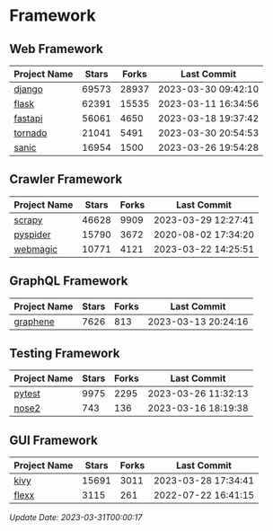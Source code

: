 # Framework

## Web Framework
| Project Name | Stars | Forks | Last Commit |
| ------------ | ----- | ----- | ----------- |
| [django](https://github.com/django/django) | 69573 | 28937 | 2023-03-30 09:42:10 |
| [flask](https://github.com/pallets/flask) | 62391 | 15535 | 2023-03-11 16:34:56 |
| [fastapi](https://github.com/tiangolo/fastapi) | 56061 | 4650 | 2023-03-18 19:37:42 |
| [tornado](https://github.com/tornadoweb/tornado) | 21041 | 5491 | 2023-03-30 20:54:53 |
| [sanic](https://github.com/sanic-org/sanic) | 16954 | 1500 | 2023-03-26 19:54:28 |

## Crawler Framework
| Project Name | Stars | Forks | Last Commit |
| ------------ | ----- | ----- | ----------- |
| [scrapy](https://github.com/scrapy/scrapy) | 46628 | 9909 | 2023-03-29 12:27:41 |
| [pyspider](https://github.com/binux/pyspider) | 15790 | 3672 | 2020-08-02 17:34:20 |
| [webmagic](https://github.com/code4craft/webmagic) | 10771 | 4121 | 2023-03-22 14:25:51 |

## GraphQL Framework
| Project Name | Stars | Forks | Last Commit |
| ------------ | ----- | ----- | ----------- |
| [graphene](https://github.com/graphql-python/graphene) | 7626 | 813 | 2023-03-13 20:24:16 |

## Testing Framework
| Project Name | Stars | Forks | Last Commit |
| ------------ | ----- | ----- | ----------- |
| [pytest](https://github.com/pytest-dev/pytest) | 9975 | 2295 | 2023-03-26 11:32:13 |
| [nose2](https://github.com/nose-devs/nose2) | 743 | 136 | 2023-03-16 18:19:38 |

## GUI Framework
| Project Name | Stars | Forks | Last Commit |
| ------------ | ----- | ----- | ----------- |
| [kivy](https://github.com/kivy/kivy) | 15691 | 3011 | 2023-03-28 17:34:41 |
| [flexx](https://github.com/flexxui/flexx) | 3115 | 261 | 2022-07-22 16:41:15 |

*Update Date: 2023-03-31T00:00:17*